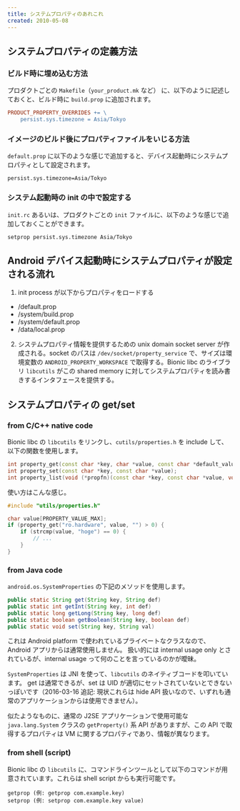 ```yaml
---
title: システムプロパティのあれこれ
created: 2010-05-08
---
```


システムプロパティの定義方法
----

### ビルド時に埋め込む方法

プロダクトごとの `Makefile`（`your_product.mk` など） に、以下のように記述しておくと、ビルド時に `build.prop` に追加されます。

```makefile
PRODUCT_PROPERTY_OVERRIDES += \
    persist.sys.timezone = Asia/Tokyo
```

### イメージのビルド後にプロパティファイルをいじる方法

`default.prop` に以下のような感じで追加すると、デバイス起動時にシステムプロパティとして設定されます。

```
persist.sys.timezone=Asia/Tokyo
```

### システム起動時の init の中で設定する

`init.rc` あるいは、プロダクトごとの `init` ファイルに、以下のような感じで追加しておくことができます。

```
setprop persist.sys.timezone Asia/Tokyo
```


Android デバイス起動時にシステムプロパティが設定される流れ
----

1. init process が以下からプロパティをロードする 
  - /default.prop
  - /system/build.prop
  - /system/default.prop
  - /data/local.prop
2. システムプロパティ情報を提供するための unix domain socket server が作成される。socket のパスは `/dev/socket/property_service` で、サイズは環境変数の `ANDROID_PROPERTY_WORKSPACE` で取得する。Bionic libc のライブラリ `libcutils` がこの shared memory に対してシステムプロパティを読み書きするインタフェースを提供する。


システムプロパティの get/set
----

### from C/C++ native code

Bionic libc の `libcutils` をリンクし、`cutils/properties.h` を include して、以下の関数を使用します。

```cpp
int property_get(const char *key, char *value, const char *default_value);
int property_set(const char *key, const char *value);
int property_list(void (*propfn)(const char *key, const char *value, void *cookie), void *cookie);
```

使い方はこんな感じ。

```cpp
#include "utils/properties.h"

char value[PROPERTY_VALUE_MAX];
if (property_get("ro.hardware", value, "") > 0) {
    if (strcmp(value, "hoge") == 0) {
        // ...
    }
}
```

### from Java code

`android.os.SystemProperties` の下記のメソッドを使用します。

```java
public static String get(String key, String def)
public static int getInt(String key, int def)
public static long getLong(String key, long def)
public static boolean getBoolean(String key, boolean def)
public static void set(String key, String val)
```

これは Android platform で使われているプライベートなクラスなので、Android アプリからは通常使用しません。
扱い的には internal usage only とされているが、internal usage って何のことを言っているのかが曖昧。

`SystemProperties` は JNI を使って、`libcutils` のネイティブコードを叩いています。
get は通常できるが、set は UID が適切にセットされていないとできないっぽいです（2016-03-16 追記: 現状これらは hide API 扱いなので、いずれも通常のアプリケーションからは使用できません）。

似たようなものに、通常の J2SE アプリケーションで使用可能な `java.lang.System` クラスの `getProperty()` 系 API がありますが、この API で取得するプロパティは VM に関するプロパティであり、情報が異なります。

### from shell (script)

Bionic libc の `libcutils` に、コマンドラインツールとして以下のコマンドが用意されています。これらは shell script からも実行可能です。

```
getprop (例: getprop com.example.key)
setprop (例: setprop com.example.key value)
```

